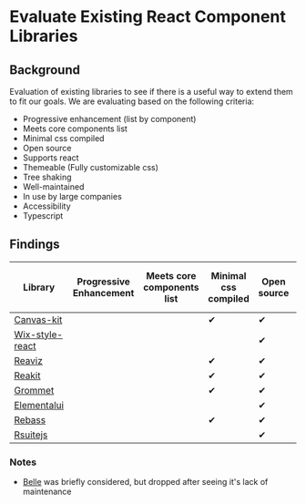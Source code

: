 # Evaluate Existing React Component Libraries

## Background

Evaluation of existing libraries to see if there is a useful way to extend them to fit our goals. We are evaluating based on the following criteria:

- Progressive enhancement (list by component)
- Meets core components list
- Minimal css compiled
- Open source
- Supports react
- Themeable (Fully customizable css)
- Tree shaking
- Well-maintained
- In use by large companies
- Accessibility
- Typescript

## Findings

Library | Progressive Enhancement | Meets core components list | Minimal css compiled | Open source | Supports react | Theme Supported | Themeable (Fully customizable css) | Tree shaking | Well-maintained | In use by large companies | Accessibility | Typescript |
-- | -- | -- | -- | -- | -- | -- | -- | -- | -- | -- | -- | --
[Canvas-kit](https://workday.github.io/canvas-kit/) |  |  | &#10004; | &#10004; | &#10004; | &#10004; |  | &#10004; | &#10004; | &#10004; | &#10004; | &#10004;
[Wix-style-react](https://www.wix-style-react.com/) |  |  | | &#10004; | | &#10004; |  | &#10004; | &#10004; |  |  | &#10004;
[Reaviz](https://reaviz.io/) |  |  | &#10004; | &#10004; | &#10004; |  |  | &#10004; | &#10004; | &#10004; | &#10004; | &#10004;
[Reakit](https://reakit.io/docs/styling/) |  |  | &#10004; | &#10004; | &#10004; | &#10004; |  | &#10004; | &#10004; |  | &#10004; | &#10004;
[Grommet](https://storybook.grommet.io/) |  |  | &#10004; | &#10004; | &#10004; | &#10004; |  | &#10004; | &#10004; | &#10004; |  | &#10004;
[Elementalui](https://github.com/elementalui/elemental) |  |  |  | &#10004; | &#10004; |  |  | &#10004; |  |  |  |
[Rebass](https://rebassjs.org/theming) |  |  | &#10004; | &#10004; | &#10004; | &#10004; |  |  | &#10004; |  |  |
[Rsuitejs](https://rsuitejs.com/) |  |  | | &#10004; | &#10004; | &#10004; |  | &#10004; | &#10004; |  |  | &#10004;

### Notes

  - [Belle](https://github.com/nikgraf/belle) was briefly considered, but dropped after seeing it's lack of maintenance
